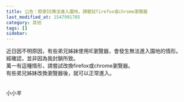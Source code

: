 ```yaml
---
title: 公告：假使IE無法進入園地，請嘗試firefox或chrome瀏覽器
last_modified_at: 1547991785
category: 其他
tags: []
sidebar: 
---
```


<p>近日因不明原因，有些弟兄姊妹使用IE瀏覽器，會發生無法進入園地的情形。<br/>經確認，並非因為我封鎖所致。<br/>萬一有這種情形，請嘗試改換firefox或chrome瀏覽器。<br/>有些弟兄姊妹改換瀏覽器後，就可以正常進入。<br/><br/><br/><!--more-->小小羊</p>